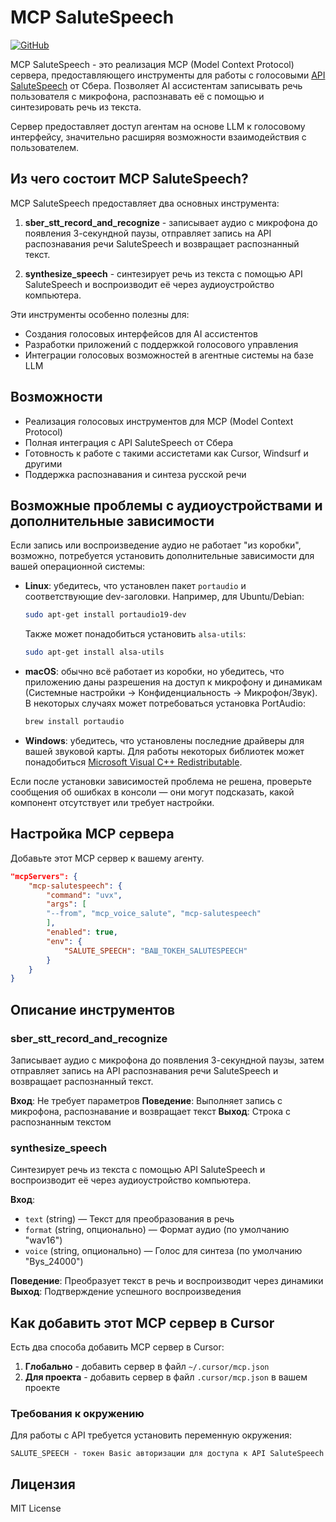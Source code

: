 # MCP SaluteSpeech

[![GitHub](https://img.shields.io/badge/github-%23121011.svg?style=for-the-badge&logo=github&logoColor=white)](https://github.com/trashchenkov/mcp_voice_salute)

MCP SaluteSpeech - это реализация MCP (Model Context Protocol) сервера, предоставляющего инструменты для работы с голосовыми [API SaluteSpeech](https://developers.sber.ru/docs/ru/salutespeech/overview) от Сбера. Позволяет AI ассистентам записывать речь пользователя с микрофона, распознавать её с помощью и синтезировать речь из текста.

Сервер предоставляет доступ агентам на основе LLM к голосовому интерфейсу, значительно расширяя возможности взаимодействия с пользователем.

## Из чего состоит MCP SaluteSpeech?

MCP SaluteSpeech предоставляет два основных инструмента:

1. **sber_stt_record_and_recognize** - записывает аудио с микрофона до появления 3-секундной паузы, отправляет запись на API распознавания речи SaluteSpeech и возвращает распознанный текст.

2. **synthesize_speech** - синтезирует речь из текста с помощью API SaluteSpeech и воспроизводит её через аудиоустройство компьютера.

Эти инструменты особенно полезны для:
- Создания голосовых интерфейсов для AI ассистентов
- Разработки приложений с поддержкой голосового управления
- Интеграции голосовых возможностей в агентные системы на базе LLM

## Возможности

- Реализация голосовых инструментов для MCP (Model Context Protocol)
- Полная интеграция с API SaluteSpeech от Сбера
- Готовность к работе с такими ассистетами как Cursor, Windsurf и другими
- Поддержка распознавания и синтеза русской речи

## Возможные проблемы с аудиоустройствами и дополнительные зависимости

Если запись или воспроизведение аудио не работает "из коробки", возможно, потребуется установить дополнительные зависимости для вашей операционной системы:

- **Linux**: убедитесь, что установлен пакет `portaudio` и соответствующие dev-заголовки. Например, для Ubuntu/Debian:
  ```sh
  sudo apt-get install portaudio19-dev
  ```
  Также может понадобиться установить `alsa-utils`:
  ```sh
  sudo apt-get install alsa-utils
  ```
- **macOS**: обычно всё работает из коробки, но убедитесь, что приложению даны разрешения на доступ к микрофону и динамикам (Системные настройки → Конфиденциальность → Микрофон/Звук). В некоторых случаях может потребоваться установка PortAudio:
  ```sh
  brew install portaudio
  ```
- **Windows**: убедитесь, что установлены последние драйверы для вашей звуковой карты. Для работы некоторых библиотек может понадобиться [Microsoft Visual C++ Redistributable](https://learn.microsoft.com/en-us/cpp/windows/latest-supported-vc-redist?view=msvc-170).

Если после установки зависимостей проблема не решена, проверьте сообщения об ошибках в консоли — они могут подсказать, какой компонент отсутствует или требует настройки.

## Настройка MCP сервера

Добавьте этот MCP сервер к вашему агенту.

```json
"mcpServers": {
    "mcp-salutespeech": {
        "command": "uvx",
        "args": [
        "--from", "mcp_voice_salute", "mcp-salutespeech"
        ],
        "enabled": true,
        "env": {
            "SALUTE_SPEECH": "ВАШ_ТОКЕН_SALUTESPEECH"
        }
    }
}
```

## Описание инструментов

### sber_stt_record_and_recognize

Записывает аудио с микрофона до появления 3-секундной паузы, затем отправляет запись на API распознавания речи SaluteSpeech и возвращает распознанный текст.

**Вход**: Не требует параметров
**Поведение**: Выполняет запись с микрофона, распознавание и возвращает текст
**Выход**: Строка с распознанным текстом

### synthesize_speech

Синтезирует речь из текста с помощью API SaluteSpeech и воспроизводит её через аудиоустройство компьютера.

**Вход**:
- `text` (string) — Текст для преобразования в речь
- `format` (string, опционально) — Формат аудио (по умолчанию "wav16")
- `voice` (string, опционально) — Голос для синтеза (по умолчанию "Bys_24000")

**Поведение**: Преобразует текст в речь и воспроизводит через динамики
**Выход**: Подтверждение успешного воспроизведения


## Как добавить этот MCP сервер в Cursor

Есть два способа добавить MCP сервер в Cursor:

1. **Глобально** - добавить сервер в файл `~/.cursor/mcp.json`
2. **Для проекта** - добавить сервер в файл `.cursor/mcp.json` в вашем проекте



### Требования к окружению

Для работы с API требуется установить переменную окружения:

```
SALUTE_SPEECH - токен Basic авторизации для доступа к API SaluteSpeech
```

## Лицензия

MIT License
